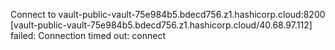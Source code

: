 Connect to vault-public-vault-75e984b5.bdecd756.z1.hashicorp.cloud:8200 [vault-public-vault-75e984b5.bdecd756.z1.hashicorp.cloud/40.68.97.112] failed: Connection timed out: connect
